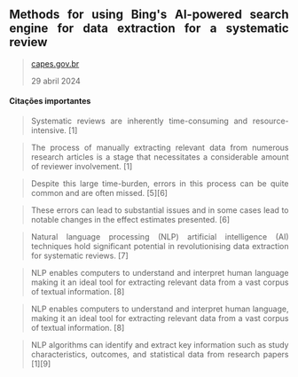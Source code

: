 <div align='justify'>

## Methods for using Bing's AI-powered search engine for data extraction for a systematic review

>[capes.gov.br](https://www-periodicos-capes-gov-br.ez18.periodicos.capes.gov.br/index.php?)
>
>29 abril 2024

#### Citações importantes

>Systematic reviews are inherently time-consuming and resource-intensive. [1]

>The process of manually extracting relevant data from numerous research articles is a stage that necessitates a considerable amount of reviewer involvement. [1]

>Despite this large time-burden, errors in this process can be quite common and are often missed. [5][6]

>These errors can lead to substantial issues and in some cases lead to notable changes in the effect estimates presented. [6]

>Natural language processing (NLP) artificial intelligence (AI) techniques hold significant potential in revolutionising data extraction for systematic reviews. [7]

>NLP enables computers to understand and interpret human language making it an ideal tool for extracting relevant data from a vast corpus of textual information. [8]

>NLP enables computers to understand and interpret human language, making it an ideal tool for extracting relevant data from a vast corpus of textual information. [8]

>NLP algorithms can identify and extract key information such as study characteristics, outcomes, and statistical data from research papers [1][9]






</div>